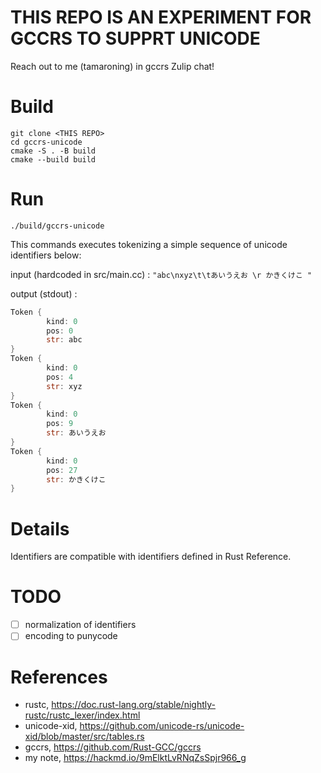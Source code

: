 # THIS REPO IS AN EXPERIMENT FOR GCCRS TO SUPPRT UNICODE
Reach out to me (tamaroning) in gccrs Zulip chat!

# Build
```
git clone <THIS REPO>
cd gccrs-unicode
cmake -S . -B build
cmake --build build
```

# Run
```
./build/gccrs-unicode
```

This commands executes tokenizing a simple sequence of unicode identifiers below:

input (hardcoded in src/main.cc) : `"abc\nxyz\t\tあいうえお \r かきくけこ "`

output (stdout) :

```rust
Token {
        kind: 0
        pos: 0
        str: abc
}
Token {
        kind: 0
        pos: 4
        str: xyz
}
Token {
        kind: 0
        pos: 9
        str: あいうえお
}
Token {
        kind: 0
        pos: 27
        str: かきくけこ
}
```

# Details
Identifiers are compatible with identifiers defined in Rust Reference.

# TODO
- [ ] normalization of identifiers
- [ ] encoding to punycode

# References
- rustc, https://doc.rust-lang.org/stable/nightly-rustc/rustc_lexer/index.html
- unicode-xid, https://github.com/unicode-rs/unicode-xid/blob/master/src/tables.rs
- gccrs, https://github.com/Rust-GCC/gccrs
- my note, https://hackmd.io/9mElktLvRNqZsSpjr966_g
